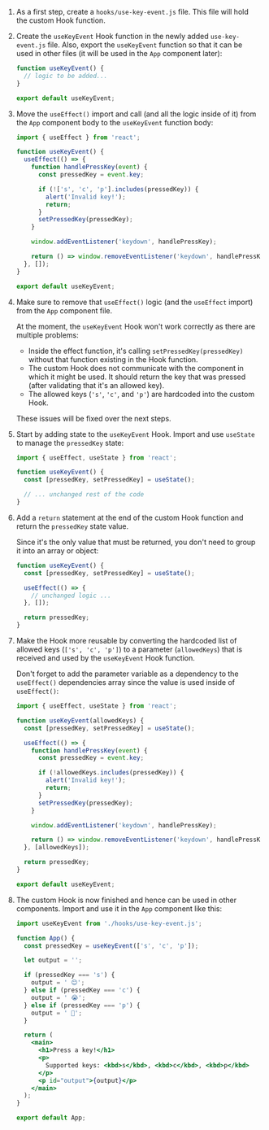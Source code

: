 1. As a first step, create a `hooks/use-key-event.js` file. This file will hold the custom Hook function.

2. Create the `useKeyEvent` Hook function in the newly added `use-key-event.js` file. Also, export the `useKeyEvent` function so that it can be used in other files (it will be used in the `App` component later):

   ```js
   function useKeyEvent() {
     // logic to be added...
   }

   export default useKeyEvent;
   ```

3. Move the `useEffect()` import and call (and all the logic inside of it) from the `App` component body to the `useKeyEvent` function body:

   ```js
   import { useEffect } from 'react';

   function useKeyEvent() {
     useEffect(() => {
       function handlePressKey(event) {
         const pressedKey = event.key;

         if (!['s', 'c', 'p'].includes(pressedKey)) {
           alert('Invalid key!');
           return;
         }
         setPressedKey(pressedKey);
       }

       window.addEventListener('keydown', handlePressKey);

       return () => window.removeEventListener('keydown', handlePressKey);
     }, []);
   }

   export default useKeyEvent;
   ```

4. Make sure to remove that `useEffect()` logic (and the `useEffect` import) from the `App` component file.

   At the moment, the `useKeyEvent` Hook won't work correctly as there are multiple problems:

   - Inside the effect function, it's calling `setPressedKey(pressedKey)` without that function existing in the Hook function.
   - The custom Hook does not communicate with the component in which it might be used. It should return the key that was pressed (after validating that it's an allowed key).
   - The allowed keys (`'s'`, `'c'`, and `'p'`) are hardcoded into the custom Hook.

   These issues will be fixed over the next steps.

5. Start by adding state to the `useKeyEvent` Hook. Import and use `useState` to manage the `pressedKey` state:

   ```js
   import { useEffect, useState } from 'react';

   function useKeyEvent() {
     const [pressedKey, setPressedKey] = useState();

     // ... unchanged rest of the code
   }
   ```

6. Add a `return` statement at the end of the custom Hook function and return the `pressedKey` state value.

   Since it's the only value that must be returned, you don't need to group it into an array or object:

   ```js
   function useKeyEvent() {
     const [pressedKey, setPressedKey] = useState();

     useEffect(() => {
       // unchanged logic ...
     }, []);

     return pressedKey;
   }
   ```

7. Make the Hook more reusable by converting the hardcoded list of allowed keys (`['s', 'c', 'p']`) to a parameter (`allowedKeys`) that is received and used by the `useKeyEvent` Hook function.

   Don't forget to add the parameter variable as a dependency to the `useEffect()` dependencies array since the value is used inside of `useEffect()`:

   ```js
   import { useEffect, useState } from 'react';

   function useKeyEvent(allowedKeys) {
     const [pressedKey, setPressedKey] = useState();

     useEffect(() => {
       function handlePressKey(event) {
         const pressedKey = event.key;

         if (!allowedKeys.includes(pressedKey)) {
           alert('Invalid key!');
           return;
         }
         setPressedKey(pressedKey);
       }

       window.addEventListener('keydown', handlePressKey);

       return () => window.removeEventListener('keydown', handlePressKey);
     }, [allowedKeys]);

     return pressedKey;
   }

   export default useKeyEvent;
   ```

8. The custom Hook is now finished and hence can be used in other components. Import and use it in the `App` component like this:

   ```jsx
   import useKeyEvent from './hooks/use-key-event.js';

   function App() {
     const pressedKey = useKeyEvent(['s', 'c', 'p']);

     let output = '';

     if (pressedKey === 's') {
       output = ' 😊';
     } else if (pressedKey === 'c') {
       output = ' 😭';
     } else if (pressedKey === 'p') {
       output = ' 🎉';
     }

     return (
       <main>
         <h1>Press a key!</h1>
         <p>
           Supported keys: <kbd>s</kbd>, <kbd>c</kbd>, <kbd>p</kbd>
         </p>
         <p id="output">{output}</p>
       </main>
     );
   }

   export default App;
   ```
